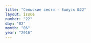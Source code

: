 ```yaml
---
title: "Сельские вести - Выпуск №22"
layout: issue
number: "22"
day: "02"
month: "06"
year: "2016"
---
```

